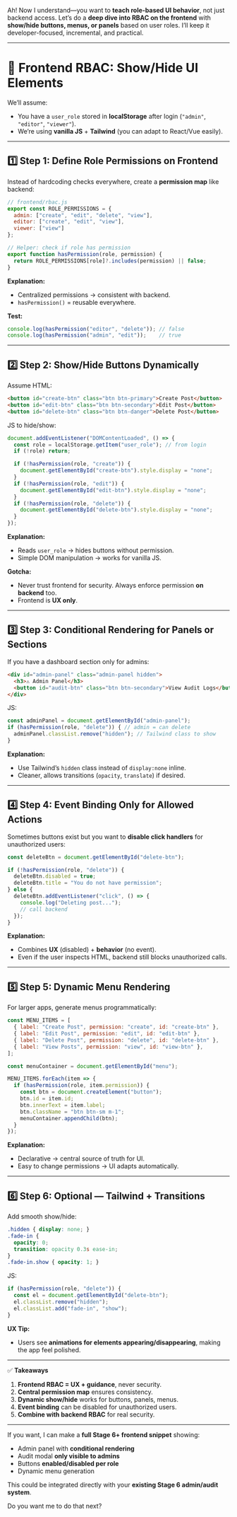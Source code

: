 Ah! Now I understand—you want to **teach role-based UI behavior**, not just backend access. Let’s do a **deep dive into RBAC on the frontend** with **show/hide buttons, menus, or panels** based on user roles. I’ll keep it developer-focused, incremental, and practical.

---

# 🔹 Frontend RBAC: Show/Hide UI Elements

We’ll assume:

* You have a `user_role` stored in **localStorage** after login (`"admin"`, `"editor"`, `"viewer"`).
* We’re using **vanilla JS** + **Tailwind** (you can adapt to React/Vue easily).

---

## 1️⃣ Step 1: Define Role Permissions on Frontend

Instead of hardcoding checks everywhere, create a **permission map** like backend:

```javascript
// frontend/rbac.js
export const ROLE_PERMISSIONS = {
  admin: ["create", "edit", "delete", "view"],
  editor: ["create", "edit", "view"],
  viewer: ["view"]
};

// Helper: check if role has permission
export function hasPermission(role, permission) {
  return ROLE_PERMISSIONS[role]?.includes(permission) || false;
}
```

**Explanation:**

* Centralized permissions → consistent with backend.
* `hasPermission()` = reusable everywhere.

**Test:**

```javascript
console.log(hasPermission("editor", "delete")); // false
console.log(hasPermission("admin", "edit"));    // true
```

---

## 2️⃣ Step 2: Show/Hide Buttons Dynamically

Assume HTML:

```html
<button id="create-btn" class="btn btn-primary">Create Post</button>
<button id="edit-btn" class="btn btn-secondary">Edit Post</button>
<button id="delete-btn" class="btn btn-danger">Delete Post</button>
```

JS to hide/show:

```javascript
document.addEventListener("DOMContentLoaded", () => {
  const role = localStorage.getItem("user_role"); // from login
  if (!role) return;

  if (!hasPermission(role, "create")) {
    document.getElementById("create-btn").style.display = "none";
  }
  if (!hasPermission(role, "edit")) {
    document.getElementById("edit-btn").style.display = "none";
  }
  if (!hasPermission(role, "delete")) {
    document.getElementById("delete-btn").style.display = "none";
  }
});
```

**Explanation:**

* Reads `user_role` → hides buttons without permission.
* Simple DOM manipulation → works for vanilla JS.

**Gotcha:**

* Never trust frontend for security. Always enforce permission **on backend** too.
* Frontend is **UX only**.

---

## 3️⃣ Step 3: Conditional Rendering for Panels or Sections

If you have a dashboard section only for admins:

```html
<div id="admin-panel" class="admin-panel hidden">
  <h3>⚠️ Admin Panel</h3>
  <button id="audit-btn" class="btn btn-secondary">View Audit Logs</button>
</div>
```

JS:

```javascript
const adminPanel = document.getElementById("admin-panel");
if (hasPermission(role, "delete")) { // admin = can delete
  adminPanel.classList.remove("hidden"); // Tailwind class to show
}
```

**Explanation:**

* Use Tailwind’s `hidden` class instead of `display:none` inline.
* Cleaner, allows transitions (`opacity`, `translate`) if desired.

---

## 4️⃣ Step 4: Event Binding Only for Allowed Actions

Sometimes buttons exist but you want to **disable click handlers** for unauthorized users:

```javascript
const deleteBtn = document.getElementById("delete-btn");

if (!hasPermission(role, "delete")) {
  deleteBtn.disabled = true;
  deleteBtn.title = "You do not have permission";
} else {
  deleteBtn.addEventListener("click", () => {
    console.log("Deleting post...");
    // call backend
  });
}
```

**Explanation:**

* Combines **UX** (disabled) + **behavior** (no event).
* Even if the user inspects HTML, backend still blocks unauthorized calls.

---

## 5️⃣ Step 5: Dynamic Menu Rendering

For larger apps, generate menus programmatically:

```javascript
const MENU_ITEMS = [
  { label: "Create Post", permission: "create", id: "create-btn" },
  { label: "Edit Post", permission: "edit", id: "edit-btn" },
  { label: "Delete Post", permission: "delete", id: "delete-btn" },
  { label: "View Posts", permission: "view", id: "view-btn" },
];

const menuContainer = document.getElementById("menu");

MENU_ITEMS.forEach(item => {
  if (hasPermission(role, item.permission)) {
    const btn = document.createElement("button");
    btn.id = item.id;
    btn.innerText = item.label;
    btn.className = "btn btn-sm m-1";
    menuContainer.appendChild(btn);
  }
});
```

**Explanation:**

* Declarative → central source of truth for UI.
* Easy to change permissions → UI adapts automatically.

---

## 6️⃣ Step 6: Optional — Tailwind + Transitions

Add smooth show/hide:

```css
.hidden { display: none; }
.fade-in { 
  opacity: 0; 
  transition: opacity 0.3s ease-in;
}
.fade-in.show { opacity: 1; }
```

JS:

```javascript
if (hasPermission(role, "delete")) {
  const el = document.getElementById("delete-btn");
  el.classList.remove("hidden");
  el.classList.add("fade-in", "show");
}
```

**UX Tip:**

* Users see **animations for elements appearing/disappearing**, making the app feel polished.

---

✅ **Takeaways**

1. **Frontend RBAC = UX + guidance**, never security.
2. **Central permission map** ensures consistency.
3. **Dynamic show/hide** works for buttons, panels, menus.
4. **Event binding** can be disabled for unauthorized users.
5. **Combine with backend RBAC** for real security.

---

If you want, I can make a **full Stage 6+ frontend snippet** showing:

* Admin panel with **conditional rendering**
* Audit modal **only visible to admins**
* Buttons **enabled/disabled per role**
* Dynamic menu generation

This could be integrated directly with your **existing Stage 6 admin/audit system**.

Do you want me to do that next?
